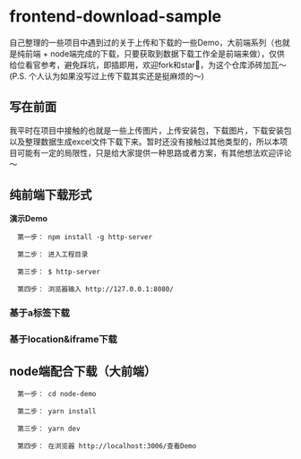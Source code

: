# frontend-download-sample
自己整理的一些项目中遇到过的关于上传和下载的一些Demo，大前端系列（也就是纯前端 + node端完成的下载，只要获取到数据下载工作全是前端来做），仅供给位看官参考，避免踩坑，即插即用，欢迎fork和star🌟，为这个仓库添砖加瓦～(P.S. 个人认为如果没写过上传下载其实还是挺麻烦的～)

## 写在前面
我平时在项目中接触的也就是一些上传图片，上传安装包，下载图片，下载安装包以及整理数据生成excel文件下载下来。暂时还没有接触过其他类型的，所以本项目可能有一定的局限性，只是给大家提供一种思路或者方案，有其他想法欢迎评论～

## 纯前端下载形式

**演示Demo**

```
  第一步： npm install -g http-server

  第二步： 进入工程目录

  第三步： $ http-server

  第四步： 浏览器输入 http://127.0.0.1:8080/

```


### 基于a标签下载

### 基于location&iframe下载

## node端配合下载（大前端）

```
  第一步： cd node-demo

  第二步： yarn install

  第三步： yarn dev

  第四步： 在浏览器 http://localhost:3006/查看Demo

```